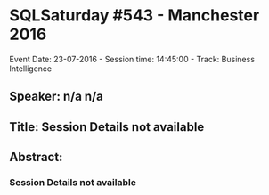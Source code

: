 # SQLSaturday #543 - Manchester 2016
Event Date: 23-07-2016 - Session time: 14:45:00 - Track: Business Intelligence
## Speaker: n/a n/a
## Title: Session Details not available
## Abstract:
### Session Details not available
